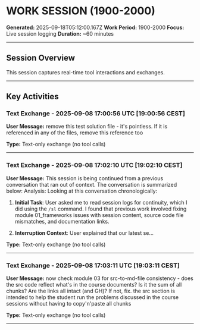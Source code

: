 # WORK SESSION (1900-2000)

**Generated:** 2025-09-18T05:12:00.167Z
**Work Period:** 1900-2000
**Focus:** Live session logging
**Duration:** ~60 minutes

---

## Session Overview

This session captures real-time tool interactions and exchanges.

---

## Key Activities

### Text Exchange - 2025-09-08 17:00:56 UTC [19:00:56 CEST]

**User Message:** remove this test solution file - it's pointless. If it is referenced in any of the files, remove this reference too

**Type:** Text-only exchange (no tool calls)

---

### Text Exchange - 2025-09-08 17:02:10 UTC [19:02:10 CEST]

**User Message:** This session is being continued from a previous conversation that ran out of context. The conversation is summarized below:
Analysis:
Looking at this conversation chronologically:

1. **Initial Task**: User asked me to read session logs for continuity, which I did using the `/sl` command. I found that previous work involved fixing module 01_frameworks issues with session content, source code file mismatches, and documentation links.

2. **Interruption Context**: User explained that our latest se...

**Type:** Text-only exchange (no tool calls)

---

### Text Exchange - 2025-09-08 17:03:11 UTC [19:03:11 CEST]

**User Message:** now check module 03 for src-to-md-file consistency - does the src code reflect what's in the course documents? Is it the sum of all chunks? Are the links all intact (and GH)? If not, fix. the src section is intended to help the student run the problems discussed in the course sessions without having to copy'n'paste all chunks

**Type:** Text-only exchange (no tool calls)

---


